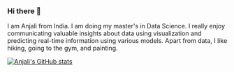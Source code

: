 ### Hi there 👋

I am Anjali from India. I am doing my master's in Data Science. I really enjoy communicating valuable insights about data using visualization and predicting real-time information using various models. Apart from data, I like hiking, going to the gym, and painting.

[![Anjali's GitHub stats](https://github-readme-stats.vercel.app/api?username=ianjali)](https://github.com/ianjali/github-readme-stats)

